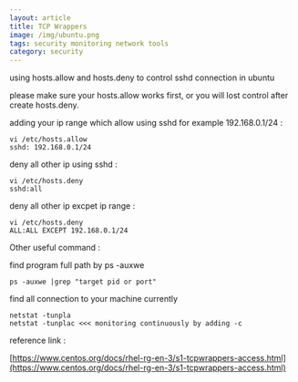 ```yaml
---
layout: article
title: TCP Wrappers
image: /img/ubuntu.png
tags: security monitoring network tools
category: security
---
```


using hosts.allow and hosts.deny to control sshd connection in ubuntu

please make sure your hosts.allow works first, or you will lost control after create hosts.deny.

adding your ip range which allow using sshd for example 192.168.0.1/24 :

```
vi /etc/hosts.allow
sshd: 192.168.0.1/24
```

deny all other ip using sshd :

```
vi /etc/hosts.deny
sshd:all
```

deny all other ip excpet ip range :

```
vi /etc/hosts.deny
ALL:ALL EXCEPT 192.168.0.1/24
```

Other useful command :

find program full path by ps -auxwe

```
ps -auxwe |grep "target pid or port"
```

find all connection to your machine currently

```
netstat -tunpla
netstat -tunplac <<< monitoring continuously by adding -c
```

reference link :

[https://www.centos.org/docs/rhel-rg-en-3/s1-tcpwrappers-access.html](https://www.centos.org/docs/rhel-rg-en-3/s1-tcpwrappers-access.html)
